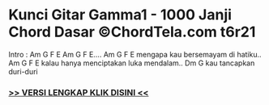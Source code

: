 
 # Kunci Gitar Gamma1 - 1000 Janji Chord Dasar ©ChordTela.com t6r21


Intro : Am G F E Am G F E…. Am G F E mengapa kau bersemayam di hatiku.. Am G F E kalau hanya menciptakan luka mendalam.. Dm G kau tancapkan duri-duri

###  <a href="https://shortlighzx.web.app?sq=Kunci Gitar Gamma1 - 1000 Janji Chord Dasar ©ChordTela.com"> >> VERSI LENGKAP KLIK DISINI << </a>
